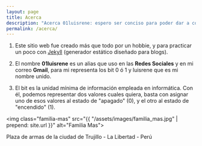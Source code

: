 ```yaml
---
layout: page
title: Acerca
description: "Acerca 01luisrene: espero ser conciso para poder dar a conocer un poco de mi persona, y por que utilice el nombre 01luisrene para en nombre de mi página web."
permalink: /acerca/
---
```

<ol class="lista-about">
	<li>
	<p>Este sitio web fue creado más que todo por un hobbie, y para practicar un poco con <a href="https://jekyllrb.com/" target="_blank">Jekyll</a> (generador estático diseñado para blogs).</p></li>
	<li>
		<p>El nombre <strong>01luisrene</strong> es un alias que uso en las <strong>Redes Sociales</strong> y en mi correo <strong>Gmail</strong>, para mi representa los bit 0 &oacute; 1 y luisrene que es mi nombre unido.</p>
	</li>
	<li><p>El bit es la unidad mínima de información empleada en informática. Con él, podemos representar dos valores cuales quiera, basta con asignar uno de esos valores al estado de "apagado" (0), y el otro al estado de "encendido" (1).</p></li>
</ol>
	
<img class="familia-mas" src="{{ "/assets/images/familia_mas.jpg" | prepend: site.url }}" alt="Familia Mas">

<p class="text-foo">Plaza de armas  de la ciudad de Trujillo - La Libertad - Per&uacute;</p>
